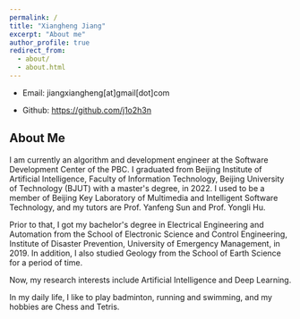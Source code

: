 ```yaml
---
permalink: /
title: "Xiangheng Jiang"
excerpt: "About me"
author_profile: true
redirect_from: 
  - about/
  - about.html
---
```


- Email: jiangxiangheng\[at]gmail\[dot]com
<!-- - Major: Control Science and Engineering -->
- Github: https://github.com/j1o2h3n



## About Me

I am currently an algorithm and development engineer at the Software Development Center of the PBC. I graduated from Beijing Institute of Artificial Intelligence, Faculty of Information Technology, Beijing University of Technology (BJUT) with a master's degree, in 2022. I used to be a member of Beijing Key Laboratory of Multimedia and Intelligent Software Technology, and my tutors are Prof. Yanfeng Sun and Prof. Yongli Hu.

<!--
I am a second-year M.S. student in the Beijing Institute of Artificial Intelligence, Faculty of Information Technology, Beijing University of Technology (BJUT). Currently I am a member of Beijing Key Laboratory of Multimedia and Intelligent Software Technology, and my tutors are Prof. Yanfeng Sun and Prof. Yongli Hu.
-->

Prior to that, I got my bachelor's degree in Electrical Engineering and Automation from the School of Electronic Science and Control Engineering, Institute of Disaster Prevention, University of Emergency Management, in 2019. In addition, I also studied Geology from the School of Earth Science for a period of time.

Now, my research interests include Artificial Intelligence and Deep Learning.

<!--
Now, my research interests include Graph Neural Network and Intelligent Transportation.
-->

In my daily life, I like to play badminton, running and swimming, and my hobbies are Chess and Tetris.


